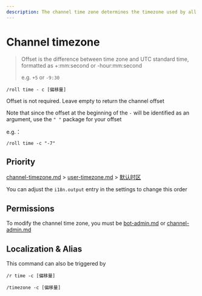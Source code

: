 ```yaml
---
description: The channel time zone determines the timezone used by all users in the channel when interacting with Roll Bot
---
```


# Channel timezone

> Offset is the difference between time zone and UTC standard time, formatted as +:mm:second or -hour:mm:second
>
> e.g. `+5` or `-9:30`

```
/roll time - c [偏移量]
```

Offset is not required. Leave empty to return the channel offset

Note that since the offset at the beginning of the `-` will be identified as an argument, use the `" "` package for your offset

e.g.：

```
/roll time -c "-7"
```

## Priority

[channel-timezone.md](channel-timezone.md "mention") > [user-timezone.md](user-timezone.md "mention") > [默认时区](../configuration/basic.md#defaulttimeoffset)

You can adjust the `i18n.output` entry in the settings to change this order

## Permissions

To modify the channel time zone, you must be [bot-admin.md](../permission/bot-admin.md "mention") or [channel-admin.md](../permission/channel-admin.md "mention")

## Localization & Alias

This command can also be triggered by

```
/r time -c [偏移量]

/timezone -c [偏移量]
```
